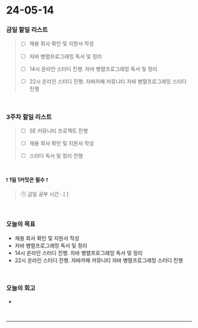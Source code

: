 # 24-05-14
### 금일 할일 리스트
> - [ ]  채용 회사 확인 및 지원서 작성
>
> - [ ]  자바 병렬프로그래밍 독서 및 정리
>
> - [ ]  14시 온라인 스터디 진행. 자바 병렬프로그래밍 독서 및 정리
>
> - [ ]  22시 온라인 스터디 진행. 자바카페 커뮤니티 자바 병렬프로그래밍 스터디 진행

<br/>

### 3주차 할일 리스트  
> - [ ]  SE 커뮤니티 프로젝트 진행
>
> - [ ]  채용 회사 확인 및 지원서 작성
>
> - [ ]  스터디 독서 및 정리 진행

<br/>

❗ **1일 1커밋은 필수** ❗
> 🕒 금일 공부 시간 : [  ]

<br/>

### 오늘의 목표
- 채용 회사 확인 및 지원서 작성
- 자바 병렬프로그래밍 독서 및 정리
- 14시 온라인 스터디 진행. 자바 병렬프로그래밍 독서 및 정리
- 22시 온라인 스터디 진행. 자바카페 커뮤니티 자바 병렬프로그래밍 스터디 진행


<br>

### 오늘의 회고
- 


<br/>

------------  
